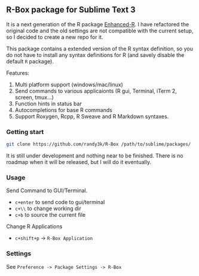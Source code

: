 R-Box package for Sublime Text 3
------------

It is a next generation of the R package
[Enhanced-R](https://github.com/randy3k/Enhanced-R). I have refactored the
original code and the old settings are not compatible with the current setup,
so I decided to create a new repo for it.

This package contains a extended version of the R syntax
definition, so you do not have to install
any syntax definitions for R (and savely disable the default `R` package). 

Features:

  1. Multi platform support (windows/mac/linux)
  2. Send commands to various applicaionts (R gui, Terminal, iTerm 2, screen, tmux...)
  3. Function hints in status bar
  4. Autocompletions for base R commands
  5. Support Roxygen, Rcpp, R Sweave and R Markdown syntaxes. 

### Getting start

```bash
git clone https://github.com/randy3k/R-Box /path/to/sublime/packages/
```

It is still under development and nothing near to be finished.
There is no roadmap when it will be released, but I will do it eventually.

### Usage

Send Command to GUI/Terminal.

- `c+enter` to send code to gui/terminal
- `c+\\` to change working dir
- `c+b` to source the current file

Change R Applications

- `c+shift+p` -> `R-Box Application`


### Settings

See `Preference -> Package Settings -> R-Box`
